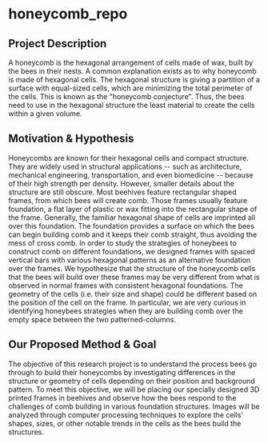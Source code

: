 # honeycomb_repo

## Project Description

A honeycomb is the hexagonal arrangement of cells made of wax, built by the bees in their nests. A common explanation exists as to why honeycomb is made of hexagonal cells. The hexagonal structure is giving a partition of a surface with equal-sized cells, which are minimizing the total perimeter of the cells. This is known as the "honeycomb conjecture". Thus, the bees need to use in the hexagonal structure the least material to create the cells within a given volume. 

## Motivation & Hypothesis

Honeycombs are known for their hexagonal cells and compact structure. They are widely used in structural applications -- such as architecture, mechanical engineering, transportation, and even biomedicine -- because of their high strength per density. However, smaller details about the structure are still obscure. Most beehives feature rectangular shaped frames, from which bees will create comb. Those frames usually feature foundation, a flat layer of plastic or wax fitting into the rectangular shape of the frame. Generally, the familiar hexagonal shape of cells are imprinted all over this foundation. The foundation provides a surface on which the bees can begin building comb and it keeps their comb straight, thus avoiding the mess of cross comb. In order to study the strategies of honeybees to construct comb on different  foundations, we designed frames with spaced vertical bars with various hexagonal patterns as an alternative foundation over the frames. We hypothesize that the structure of the honeycomb cells that the bees will build over these frames may be very different from what is observed  in normal frames with consistent hexagonal foundations.  The geometry of the cells (i.e. their size and shape) could be different based on the position of the cell on the frame. In particular, we are very curious in identifying honeybees strategies when they are building comb over the empty space between the two patterned-columns. 

## Our Proposed Method & Goal

The objective of this research project is to understand the process bees go through to build their honeycombs by investigating differences in the structure or geometry of cells depending on their position and background pattern. To meet this objective, we will be placing our specially designed 3D printed frames in beehives and observe how the bees respond to the challenges of comb building in various foundation structures. Images will be analyzed through computer processing techniques to explore the cells’ shapes, sizes, or other notable trends in the cells as the bees build the structures.
